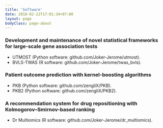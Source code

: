 ```yaml
---
title: 'Software'
date: 2018-02-22T17:01:34+07:00
layout: page
bodyClass: page-about
---
```


### Development and maintenance of novel statistical frameworks for large-scale gene association tests


- UTMOST (Python software: github.com/Joker-Jerome/utmost).
- BVLS-TWAS (R software: github.com/Joker-Jerome/twas_bvls).

### Patient outcome prediction with kernel-boosting algorithms

- PKB (Python software: github.com/zengliX/PKB).
- PKB2 (Python software: github.com/zengliX/PKB2).

### A recommendation system for drug repositioning with Kolmogorov–Smirnov-based ranking

- Dr Multiomics (R software: github.com/Joker-Jerome/dr_multiomics). 




